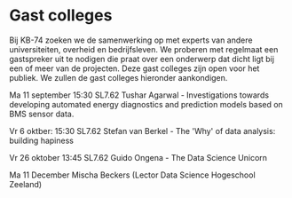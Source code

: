 # Gast colleges

Bij KB-74 zoeken we de samenwerking op met experts van andere universiteiten, overheid en bedrijfsleven. We proberen met regelmaat een gastspreker uit te nodigen die praat over een onderwerp dat dicht ligt bij een of meer van de projecten. Deze gast colleges zijn open voor het publiek. We zullen de gast colleges hieronder aankondigen.

Ma 11 september
15:30 SL7.62 Tushar Agarwal - Investigations towards developing automated energy diagnostics and prediction models based on BMS sensor data.

Vr 6 oktber:
15:30 SL7.62 Stefan van Berkel - The 'Why' of data analysis: building hapiness

Vr 26 oktober
13:45 SL7.62 Guido Ongena - The Data Science Unicorn

Ma 11 December Mischa Beckers (Lector Data Science Hogeschool Zeeland)


